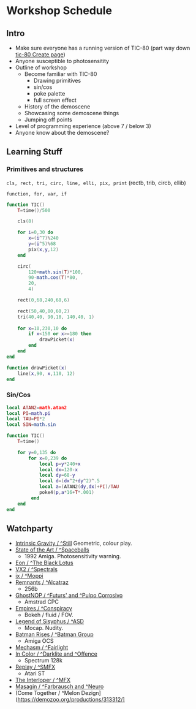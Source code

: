# Workshop Schedule

## Intro

- Make sure everyone has a running version of TIC-80 (part way down [tic-80 Create page](https://tic80.com/create))
- Anyone susceptible to photosensitity
- Outline of workshop
    - Become familiar with TIC-80
        - Drawing primitives
        - sin/cos
        - poke palette
        - full screen effect
	- History of the demoscene
    - Showcasing some demoscene things
    - Jumping off points
- Level of programming experience (above 7 / below 3)
- Anyone know about the demoscene?

## Learning Stuff

### Primitives and structures

`cls, rect, tri, circ, line, elli, pix, print`
(rectb, trib, circb, ellib)

`function, for, var, if`

```lua
function TIC()
    T=time()/500

	cls(8)

    for i=0,30 do
        x=(i^7)%240
        y=(i^5)%68
        pix(x,y,12)
    end

	circ(	
		120+math.sin(T)*100,
		90-math.cos(T)*80,
		20,
		4)

	rect(0,68,240,68,6)

	rect(50,40,80,60,2)
	tri(40,40, 90,10, 140,40, 1)
	
	for x=10,230,10 do
        if x<150 or x>=180 then
            drawPicket(x)
        end
	end			
end

function drawPicket(x)
	line(x,90, x,110, 12)
end
```

### Sin/Cos

```lua
local ATAN2=math.atan2
local PI=math.pi
local TAU=PI*2
local SIN=math.sin

function TIC()
	T=time()

 	for y=0,135 do
		for x=0,239 do
			local p=y*240+x
			local dx=120-x
			local dy=68-y
			local d=(dx^2+dy^2)^.5
			local a=(ATAN2(dy,dx)+PI)/TAU
			poke4(p,a*16+T*.001)
		 end
 	end
end
```

## Watchparty

- [Intrinsic Gravity / ^Still](https://demozoo.org/productions/130155/)
	Geometric, colour play.
- [State of the Art / ^Spaceballs](https://demozoo.org/productions/2/)
	- 1992 Amiga. Photosensitivity warning.
- [Eon / ^The Black Lotus](https://demozoo.org/productions/202831/)
- [VX2 / ^Spectrals](https://demozoo.org/productions/277304/)
- [ix / ^Moppi](https://demozoo.org/productions/67521/)
- [Remnants / ^Alcatraz](https://demozoo.org/productions/342211/)
	- 256b
- [GhostNOP / ^Futurs' and ^Pulpo Corrosivo](https://demozoo.org/productions/342223/)
	- Amstrad CPC
- [Empires / ^Conspiracy](https://demozoo.org/productions/342435/)
	- Bokeh / fluid / FOV.
- [Legend of Sisyphus / ^ASD](https://demozoo.org/productions/327586/)
	- Mocap. Nudity.
- [Batman Rises / ^Batman Group](https://demozoo.org/productions/316180/)
	- Amiga OCS
- [Mechasm / ^Fairlight](https://demozoo.org/productions/322662/)
- [In Color / ^Darklite and ^Offence](https://demozoo.org/productions/322396/)
	- Spectrum 128k
- [Replay / ^SMFX](https://demozoo.org/productions/325859/)
	 - Atari ST
- [The Interloper / ^MFX](https://demozoo.org/productions/322661/)
- [Masagin / ^Farbrausch and ^Neuro](https://demozoo.org/productions/4910/)
- (Come Together / ^Melon Dezign](https://demozoo.org/productions/313312/]
